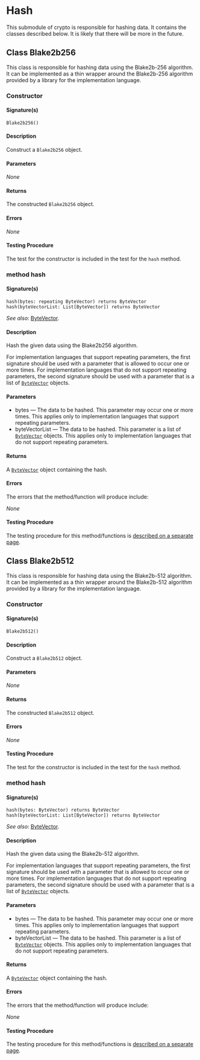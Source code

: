 # Hash

This submodule of crypto is responsible for hashing data. It contains the classes described below. It is likely that
there will be more in the future.

## Class Blake2b256

This class is responsible for hashing data using the Blake2b-256 algorithm. It can be implemented as a thin wrapper
around the Blake2b-256 algorithm provided by a library for the implementation language.

### Constructor

#### Signature(s)

```
Blake2b256()
```

#### Description

Construct a `Blake2b256` object.

#### Parameters

_*None*_

#### Returns

The constructed `Blake2b256` object.

#### Errors

_*None*_

#### Testing Procedure

The test for the constructor is included in the test for the `hash` method.

### method hash

#### Signature(s)

```
hash(bytes: repeating ByteVector) returns ByteVector
hash(byteVectorList: List[ByteVector]) returns ByteVector
```

_See also_:  [ByteVector](/docs/Modules/Common/External%20Libraries/ByteVector).

#### Description

Hash the given data using the Blake2b256 algorithm.

For implementation languages that support repeating parameters, the first signature should be used with a parameter that
is allowed to occur one or more times. For implementation languages that do not support repeating parameters, the second
signature should be used with a parameter that is a list of
[`ByteVector`](/docs/Modules/Common/External%20Libraries/ByteVector) objects.

#### Parameters

* bytes — The data to be hashed. This parameter may occur one or more times. This applies only to implementation
  languages that support repeating parameters.
* byteVectorList — The data to be hashed. This parameter is a list
  of [`ByteVector`](/docs/Modules/Common/External%20Libraries/ByteVector) objects. This applies only to
  implementation languages that do not support repeating parameters.

#### Returns

A [`ByteVector`](/docs/Modules/Common/External%20Libraries/ByteVector) object containing the hash.

#### Errors

The errors that the method/function will produce include:

_None_

#### Testing Procedure

The testing procedure for this method/functions
is [described on a separate page](Hash/Hash%20Tests/Blake2b256Tests).

## Class Blake2b512

This class is responsible for hashing data using the Blake2b-512 algorithm. It can be implemented as a thin wrapper
around the Blake2b-512 algorithm provided by a library for the implementation language.

### Constructor

#### Signature(s)

```
Blake2b512()
```

#### Description

Construct a `Blake2b512` object.

#### Parameters

_*None*_

#### Returns

The constructed `Blake2b512` object.

#### Errors

_*None*_

#### Testing Procedure

The test for the constructor is included in the test for the `hash` method.

### method hash

#### Signature(s)

```
hash(bytes: ByteVector) returns ByteVector
hash(byteVectorList: List[ByteVector]) returns ByteVector
```

_See also_:  [ByteVector](/docs/Modules/Common/External%20Libraries/ByteVector).


#### Description

Hash the given data using the Blake2b-512 algorithm.

For implementation languages that support repeating parameters, the first signature should be used with a parameter that
is allowed to occur one or more times. For implementation languages that do not support repeating parameters, the second
signature should be used with a parameter that is a list of [`ByteVector`](/docs/Modules/Common/External%20Libraries/ByteVector) objects.

#### Parameters

* bytes — The data to be hashed. This parameter may occur one or more times. This applies only to implementation
  languages that support repeating parameters.
* byteVectorList — The data to be hashed. This parameter is a list of [`ByteVector`](/docs/Modules/Common/External%20Libraries/ByteVector) objects. This applies only to
  implementation languages that do not support repeating parameters.

#### Returns

A [`ByteVector`](/docs/Modules/Common/External%20Libraries/ByteVector) object containing the hash.

#### Errors

The errors that the method/function will produce include:

_None_

#### Testing Procedure

The testing procedure for this method/functions
is [described on a separate page](Hash/Hash%20Tests/Blake2b512Tests).
